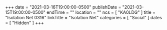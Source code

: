 +++
date = "2021-03-16T19:00:00-0500"
publishDate = "2021-03-15T19:00:00-0500"
endTime = ""
location = ""
ncs = [ "KA0LDG" ]
title = "Isolation Net 0316"
linkTitle = "Isolation Net"
categories = [ "Social" ]
dates = [ "Hidden" ]
+++
